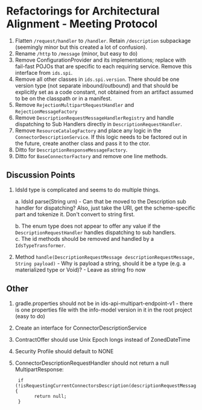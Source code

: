 # Refactorings for Architectural Alignment - Meeting Protocol

1. Flatten `/request/handler` to `/handler`. Retain `/description` subpackage (seemingly minor but this created a lot of confusion).
2. Rename `/http` to `/message` (minor, but easy to do)
3. Remove ConfigurationProvider and its implementations; replace with fail-fast POJOs that are specific to each requiring service. Remove this interface from `ids.spi`.
4. Remove all other classes in `ids.spi.version`. There should be one version type (not separate inbound/outbound) and that should be explicitly set as a code constant, not obtained
   from an artifact assumed to be on the classpath or in a manifest.
5. Remove `RejectionMultipartRequestHandler` and `RejectionMessageFactory`
6. Remove `DescriptionRequestMessageHandlerRegistry` and handle dispatching to Sub Handlers directly in `DescriptionRequestHandler`.
7. Remove `ResourceCatalogFactory` and place any logic in the `ConnectorDescriptionService`. If this logic needs to be factored out in the future, create another class and pass it
   to the ctor.
8. Ditto for `DescriptionResponseMessageFactory`.
9. Ditto for `BaseConnectorFactory` and remove one line methods.

## Discussion Points

1. IdsId type is complicated and seems to do multiple things.

   a. IdsId parse(String urn) - Can that be moved to the Description sub handler for dispatching? Also, just take the URI, get the scheme-specific part and tokenize it. Don't
   convert to string first.

   b. The enum type does not appear to offer any value if the `DescriptionRequestHandler` handles dispatching to sub handlers.  
   c. The id methods should be removed and handled by a `IdsTypeTransformer`.


2. Method `handle(DescriptionRequestMessage descriptionRequestMessage, String payload)` - Why is payload a string, should it be a type (e.g. a materialized type or Void)? - Leave as string fro now


## Other

1. gradle.properties should not be in ids-api-multipart-endpoint-v1 - there is one properties file with the info-model version in it in the root project (easy to do)
2. Create an interface for ConnectorDescriptionService
3. ContractOffer should use Unix Epoch longs instead of ZonedDateTime
4. Security Profile should default to NONE
5. ConnectorDescriptionRequestHandler should not return a null MultipartResponse:

     ```
      if (!isRequestingCurrentConnectorsDescription(descriptionRequestMessage)) {
            return null;
      }
   ```
